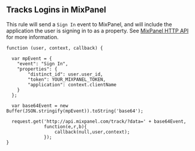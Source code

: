 ## Tracks Logins in MixPanel

This rule will send a `Sign In` event to MixPanel, and will include the application the user is signing in to as a property. See [MixPanel HTTP API](https://mixpanel.com/help/reference/http) for more information.


```
function (user, context, callback) {

  var mpEvent = {
    "event": "Sign In",
    "properties": {
        "distinct_id": user.user_id,
        "token": YOUR_MIXPANEL_TOKEN,
        "application": context.clientName
    }
  };

  var base64Event = new Buffer(JSON.stringify(mpEvent)).toString('base64');
  
  request.get('http://api.mixpanel.com/track/?data=' + base64Event,
              function(e,r,b){
                  callback(null,user,context);
              });
}
```
